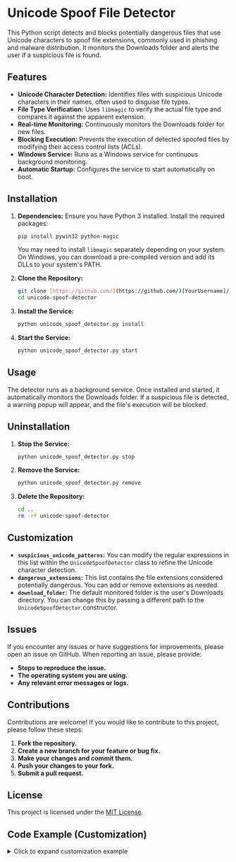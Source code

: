 # Unicode Spoof File Detector

This Python script detects and blocks potentially dangerous files that use Unicode characters to spoof file extensions, commonly used in phishing and malware distribution. It monitors the Downloads folder and alerts the user if a suspicious file is found.

## Features

*   **Unicode Character Detection:** Identifies files with suspicious Unicode characters in their names, often used to disguise file types.
*   **File Type Verification:** Uses `libmagic` to verify the actual file type and compares it against the apparent extension.
*   **Real-time Monitoring:** Continuously monitors the Downloads folder for new files.
*   **Blocking Execution:** Prevents the execution of detected spoofed files by modifying their access control lists (ACLs).
*   **Windows Service:** Runs as a Windows service for continuous background monitoring.
*   **Automatic Startup:** Configures the service to start automatically on boot.

## Installation

1.  **Dependencies:** Ensure you have Python 3 installed. Install the required packages:

    ```bash
    pip install pywin32 python-magic
    ```

    You may need to install `libmagic` separately depending on your system. On Windows, you can download a pre-compiled version and add its DLLs to your system's PATH.

2.  **Clone the Repository:**

    ```bash
    git clone [https://github.com/](https://github.com/)[YourUsername]/unicode-spoof-detector.git
    cd unicode-spoof-detector
    ```

3.  **Install the Service:**

    ```bash
    python unicode_spoof_detector.py install
    ```

4.  **Start the Service:**

    ```bash
    python unicode_spoof_detector.py start
    ```

## Usage

The detector runs as a background service. Once installed and started, it automatically monitors the Downloads folder. If a suspicious file is detected, a warning popup will appear, and the file's execution will be blocked.

## Uninstallation

1.  **Stop the Service:**

    ```bash
    python unicode_spoof_detector.py stop
    ```

2.  **Remove the Service:**

    ```bash
    python unicode_spoof_detector.py remove
    ```

3.  **Delete the Repository:**

    ```bash
    cd ..
    rm -rf unicode-spoof-detector
    ```

## Customization

*   **`suspicious_unicode_patterns`:** You can modify the regular expressions in this list within the `UnicodeSpoofDetector` class to refine the Unicode character detection.
*   **`dangerous_extensions`:** This list contains the file extensions considered potentially dangerous. You can add or remove extensions as needed.
*   **`download_folder`:** The default monitored folder is the user's Downloads directory. You can change this by passing a different path to the `UnicodeSpoofDetector` constructor.

## Issues

If you encounter any issues or have suggestions for improvements, please open an issue on GitHub. When reporting an issue, please provide:

*   **Steps to reproduce the issue.**
*   **The operating system you are using.**
*   **Any relevant error messages or logs.**

## Contributions

Contributions are welcome! If you would like to contribute to this project, please follow these steps:

1.  **Fork the repository.**
2.  **Create a new branch for your feature or bug fix.**
3.  **Make your changes and commit them.**
4.  **Push your changes to your fork.**
5.  **Submit a pull request.**

## License

This project is licensed under the [MIT License](LICENSE).

## Code Example (Customization)

<details>
<summary>Click to expand customization example</summary>

```python
class UnicodeSpoofDetector:
    def __init__(self, download_folder=None):
        self.download_folder = download_folder or os.path.expanduser('~\\Downloads')
        self.suspicious_unicode_patterns = [
            r'[\u200B-\u200D\u2060\u2061\u2062\u2063\u2064]', # Zero-width spaces and other invisible characters
            r'[\u202A-\u202E]', # Right-to-left and left-to-right overrides
            r'[^\x00-\x7F]', # Any character outside basic ASCII
            r'[\u2028\u2029]', # Line and paragraph separators
            r'[\uFFF0-\uFFFF]', # Specials
            r'[\u061C]' # Arabic Letter Mark
        ]
        self.dangerous_extensions = [
            '.exe', '.bat', '.cmd', '.vbs', '.ps1',
            '.msi', '.scr', '.jar', '.js', '.pif', '.cpl' #Added more
        ]
        # ... rest of the class
